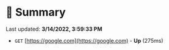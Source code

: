# 📖 Summary
Last updated: **3/14/2022, 3:59:33 PM**

- `GET` [https://google.com](https://google.com) - **Up** (275ms)
